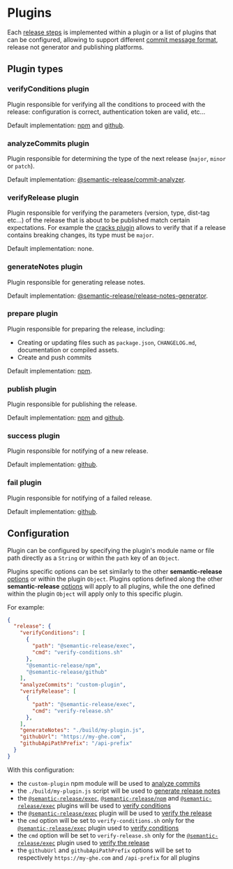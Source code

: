 # Plugins

Each [release steps](../../README.md#release-steps) is implemented within a plugin or a list of plugins that can be configured, allowing to support different [commit message format](../../README.md#commit-message-format), release not generator and publishing platforms.

## Plugin types

### verifyConditions plugin

Plugin responsible for verifying all the conditions to proceed with the release: configuration is correct, authentication token are valid, etc...

Default implementation: [npm](https://github.com/semantic-release/npm#verifyconditions) and [github](https://github.com/semantic-release/github#verifyconditions).

### analyzeCommits plugin

Plugin responsible for determining the type of the next release (`major`, `minor` or `patch`).

Default implementation: [@semantic-release/commit-analyzer](https://github.com/semantic-release/commit-analyzer).

### verifyRelease plugin

Plugin responsible for verifying the parameters (version, type, dist-tag etc...) of the release that is about to be published match certain expectations. For example the [cracks plugin](https://github.com/semantic-release/cracks) allows to verify that if a release contains breaking changes, its type must be `major`.

Default implementation: none.

### generateNotes plugin

Plugin responsible for generating release notes.

Default implementation: [@semantic-release/release-notes-generator](https://github.com/semantic-release/release-notes-generator).

### prepare plugin

Plugin responsible for preparing the release, including:
- Creating or updating files such as `package.json`, `CHANGELOG.md`, documentation or compiled assets.
- Create and push commits

Default implementation: [npm](https://github.com/semantic-release/npm#prepare).

### publish plugin

Plugin responsible for publishing the release.

Default implementation: [npm](https://github.com/semantic-release/npm#publish) and [github](https://github.com/semantic-release/github#publish).

### success plugin

Plugin responsible for notifying of a new release.

Default implementation: [github](https://github.com/semantic-release/github#success).

### fail plugin

Plugin responsible for notifying of a failed release.

Default implementation: [github](https://github.com/semantic-release/github#fail).

## Configuration

Plugin can be configured by specifying the plugin's module name or file path directly as a `String` or within the `path` key of an `Object`.

Plugins specific options can be set similarly to the other **semantic-release** [options](configuration.md#options) or within the plugin `Object`. Plugins options defined along the other **semantic-release** [options](configuration.md#options) will apply to all plugins, while the one defined within the plugin `Object` will apply only to this specific plugin.

For example:
```json
{
  "release": {
    "verifyConditions": [
      {
        "path": "@semantic-release/exec",
        "cmd": "verify-conditions.sh"
      },
      "@semantic-release/npm",
      "@semantic-release/github"
    ],
    "analyzeCommits": "custom-plugin",
    "verifyRelease": [
      {
        "path": "@semantic-release/exec",
        "cmd": "verify-release.sh"
      },
    ],
    "generateNotes": "./build/my-plugin.js",
    "githubUrl": "https://my-ghe.com",
    "githubApiPathPrefix": "/api-prefix"
  }
}
```

With this configuration:
- the `custom-plugin` npm module will be used to [analyze commits](#analyzecommits-plugin)
- the `./build/my-plugin.js` script will be used to [generate release notes](#generatenotes-plugin)
- the [`@semantic-release/exec`](https://github.com/semantic-release/exec),  [`@semantic-release/npm`](https://github.com/semantic-release/npm) and [`@semantic-release/exec`](https://github.com/semantic-release/exec) plugins will be used to [verify conditions](#verifyconditions-plugin)
- the [`@semantic-release/exec`](https://github.com/semantic-release/exec) plugin will be used to [verify the release](#verifyrelease-plugin)
- the `cmd` option will be set to `verify-conditions.sh` only for the [`@semantic-release/exec`](https://github.com/semantic-release/exec) plugin used to [verify conditions](#verifyconditions-plugin)
- the `cmd` option will be set to `verify-release.sh` only for the [`@semantic-release/exec`](https://github.com/semantic-release/exec) plugin used to [verify the release](#verifyrelease-plugin)
- the `githubUrl` and `githubApiPathPrefix` options will be set to respectively `https://my-ghe.com` and `/api-prefix` for all plugins
